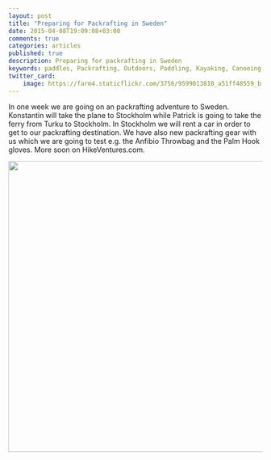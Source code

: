 ```yaml
---
layout: post
title: "Preparing for Packrafting in Sweden"
date: 2015-04-08T19:09:08+03:00
comments: true
categories: articles
published: true
description: Preparing for packrafting in Sweden
keywords: paddles, Packrafting, Outdoors, Paddling, Kayaking, Canoeing
twitter_card:
    image: https://farm4.staticflickr.com/3756/9599013810_a51ff48559_b.jpg
---
```

In one week we are going on an packrafting adventure to Sweden. Konstantin will take the plane to Stockholm while Patrick is going to take the ferry from Turku to Stockholm. In Stockholm we will rent a car in order to get to our packrafting destination. We have also new packrafting gear with us which we are going to test e.g. the Anfibio Throwbag and the Palm Hook gloves. More soon on HikeVentures.com.

<a href="https://www.flickr.com/photos/90204224@N07/16871708317"><img src="https://farm8.staticflickr.com/7586/16871708317_4d741093bd_b.jpg" width="1024" height="576"></a>
